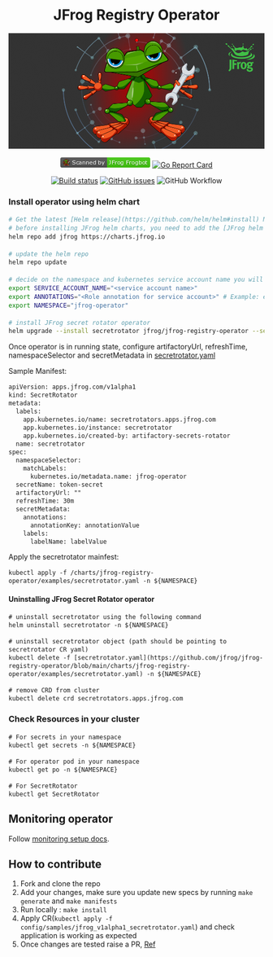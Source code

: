 
<div align="center">

# JFrog Registry Operator

[![JFrog Registry Operator](config/images/frogbot-intro.png)](#readme)

[![Scanned by JFrog Registry Operator](config/images/frogbot-badge.png)](https://github.com/jfrog/jfrog-registry-operator#readme)
[![Go Report Card](https://goreportcard.com/badge/github.com/jfrog/jfrog-registry-operator)](https://goreportcard.com/report/github.com/jfrog/jfrog-registry-operator)

[![Build status](https://github.com/jfrog/jfrog-registry-operator/actions/workflows/test.yml/badge.svg?branch=main)](https://github.com/jfrog/jfrog-registry-operator/actions/workflows/test.yml?branch=main)
[![GitHub issues](https://img.shields.io/github/issues/jfrog/jfrog-registry-operator)](https://github.com/jfrog/jfrog-registry-operator/issues)
![GitHub Workflow](https://github.com/jfrog/jfrog-registry-operator/actions/workflows/frogbot-scan-repository.yml/badge.svg?branch=main)

</div>

### Install operator using helm chart

```bash
# Get the latest [Helm release](https://github.com/helm/helm#install) Note: (only V3 is supported)
# before installing JFrog helm charts, you need to add the [JFrog helm repository](https://charts.jfrog.io) to your helm client.
helm repo add jfrog https://charts.jfrog.io

# update the helm repo
helm repo update

# decide on the namespace and kubernetes service account name you will want to create
export SERVICE_ACCOUNT_NAME="<service account name>"
export ANNOTATIONS="<Role annotation for service account>" # Example: eks.amazonaws.com/role-arn: arn:aws:iam::000000000000:role/jfrog-operator-role
export NAMESPACE="jfrog-operator"

# install JFrog secret rotator operator
helm upgrade --install secretrotator jfrog/jfrog-registry-operator --set "serviceAccount.name=${SERVICE_ACCOUNT_NAME}" --set serviceAccount.annotations=${ANNOTATIONS}  -n ${NAMESPACE}
```

Once operator is in running state, configure artifactoryUrl, refreshTime, namespaceSelector and secretMetadata in [secretrotator.yaml](https://github.com/jfrog/jfrog-registry-operator/blob/main/charts/jfrog-registry-operator/examples/secretrotator.yaml)

Sample Manifest:

```
apiVersion: apps.jfrog.com/v1alpha1
kind: SecretRotator
metadata:
  labels:
    app.kubernetes.io/name: secretrotators.apps.jfrog.com
    app.kubernetes.io/instance: secretrotator
    app.kubernetes.io/created-by: artifactory-secrets-rotator
  name: secretrotator
spec:
  namespaceSelector:
    matchLabels:
      kubernetes.io/metadata.name: jfrog-operator
  secretName: token-secret
  artifactoryUrl: ""
  refreshTime: 30m
  secretMetadata:
    annotations:
      annotationKey: annotationValue
    labels:
      labelName: labelValue
```

Apply the secretrotator mainfest:

```
kubectl apply -f /charts/jfrog-registry-operator/examples/secretrotator.yaml -n ${NAMESPACE}
```

#### Uninstalling JFrog Secret Rotator operator

```shell
# uninstall secretrotator using the following command
helm uninstall secretrotator -n ${NAMESPACE}

# uninstall secretrotator object (path should be pointing to secretrotator CR yaml)
kubectl delete -f [secretrotator.yaml](https://github.com/jfrog/jfrog-registry-operator/blob/main/charts/jfrog-registry-operator/examples/secretrotator.yaml) -n ${NAMESPACE}

# remove CRD from cluster
kubectl delete crd secretrotators.apps.jfrog.com
```

### Check Resources in your cluster

```shell
# For secrets in your namespace
kubectl get secrets -n ${NAMESPACE}

# For operator pod in your namespace
kubectl get po -n ${NAMESPACE}

# For SecretRotator
kubectl get SecretRotator
```

## Monitoring operator

Follow [monitoring setup docs](./config/monitoring/).

## How to contribute
1. Fork and clone the repo
2. Add your changes, make sure you update new specs by running `make generate` and `make manifests`
3. Run locally : `make install`
4. Apply CR(`kubectl apply -f config/samples/jfrog_v1alpha1_secretrotator.yaml`) and check application is working as expected
4. Once changes are tested raise a PR, [Ref](https://docs.github.com/en/desktop/working-with-your-remote-repository-on-github-or-github-enterprise/creating-an-issue-or-pull-request-from-github-desktop)
